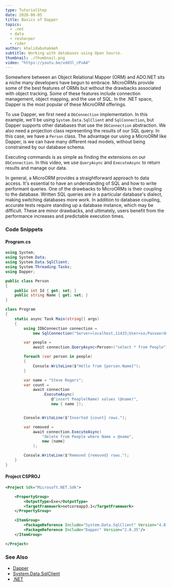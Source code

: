 ```yaml
---
type: TutorialStep
date: 2020-06-05
title: Basics of Dapper
topics:
  - .net
  - data
  - resharper
  - rider
author: khalidabuhakmeh
subtitle: Working with databases using Open Source.
thumbnail: ./thumbnail.png
video: "https://youtu.be/vdd3l_cPsA4"
---
```


Somewhere between an Object Relational Mapper (ORM) and ADO.NET sits a niche many developers have begun to embrace. MicroORMs provide some of the best features of ORMs but without the drawbacks associated with object tracking. Some of these features include connection management, object mapping, and the use of SQL. In the .NET space, Dapper is the most popular of these MicroORM offerings.

To use Dapper, we first need a `DbConnection` implementation. In this example, we'll be using `System.Data.SqlClient` and `SqlConnection`, but Dapper supports other databases that use the `DbConnection` abstraction. We also need a projection class representing the results of our SQL query. In this case, we have a `Person` class. The advantage our using a MicroORM like Dapper, is we can have many different read models, without being constrained by our database schema.

Executing commands is as simple as finding the extensions on our `DbConnection`. In this video, we use `QueryAsync` and `ExecuteAsync` to return results and manage our data.

In general, a MicroORM provides a straightforward approach to data access. It's essential to have an understanding of SQL and how to write performant queries. One of the drawbacks to MicroORMs is their coupling to the database. Written SQL queries are in a particular database's dialect, making switching databases more work. In addition to database coupling, accurate tests require standing up a database instance, which may be difficult. These are minor drawbacks, and ultimately, users benefit from the performance increases and predictable execution times.

### Code Snippets

#### Program.cs

```csharp
using System;
using System.Data;
using System.Data.SqlClient;
using System.Threading.Tasks;
using Dapper;

public class Person
{
    public int Id { get; set; }
    public string Name { get; set; }
}

class Program
{
    static async Task Main(string[] args)
    {
        using IDbConnection connection =
            new SqlConnection("Server=localhost,11433;User=sa;Password=Pass123!;Database=basics;");

        var people =
            await connection.QueryAsync<Person>("select * from People");

        foreach (var person in people)
        {
            Console.WriteLine($"Hello from {person.Name}");
        }

        var name = "Steve Rogers";
        var count =
            await connection
                .ExecuteAsync(
                    @"insert People(Name) values (@name)",
                    new { name });


        Console.WriteLine($"Inserted {count} rows.");

        var removed =
            await connection.ExecuteAsync(
                "delete from People where Name = @name",
                new {name}
            );

        Console.WriteLine($"Removed {removed} rows.");
    }
}
```

#### Project CSPROJ

```xml
<Project Sdk="Microsoft.NET.Sdk">

    <PropertyGroup>
        <OutputType>Exe</OutputType>
        <TargetFramework>netcoreapp3.1</TargetFramework>
    </PropertyGroup>

    <ItemGroup>
        <PackageReference Include="System.Data.SqlClient" Version="4.8.1"/>
        <PackageReference Include="Dapper" Version="2.0.35"/>
    </ItemGroup>

</Project>
```

### See Also

- [Dapper](https://github.com/StackExchange/Dapper)
- [System.Data.SqlClient](https://www.nuget.org/packages/System.Data.SqlClient/)
- [.NET](https://dot.net/)
